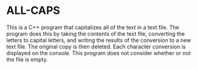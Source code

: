 # ALL-CAPS
This is a C++ program that capitalizes all of the text in a text file. The program does this by taking the contents of the text file, converting the letters to capital letters, 
and writing the results of the conversion to a new text file. The original copy is then deleted. Each character conversion is displayed on the console.
This program does not consider whether or not the file is empty. 
